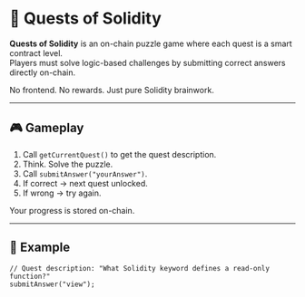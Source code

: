 # 🧩 Quests of Solidity      
      
**Quests of Solidity** is an on-chain puzzle game where each quest is a smart contract level.      
Players must solve logic-based challenges by submitting correct answers directly on-chain.   
         
No frontend. No rewards. Just pure Solidity brainwork.     
      
---      
       
## 🎮 Gameplay   
     
1. Call `getCurrentQuest()` to get the quest description.     
2. Think. Solve the puzzle.    
3. Call `submitAnswer("yourAnswer")`.     
4. If correct → next quest unlocked.    
5. If wrong → try again.    
      
Your progress is stored on-chain.     
    
---    
    
## 🔐 Example  
   
```solidity   
// Quest description: "What Solidity keyword defines a read-only function?" 
submitAnswer("view");
